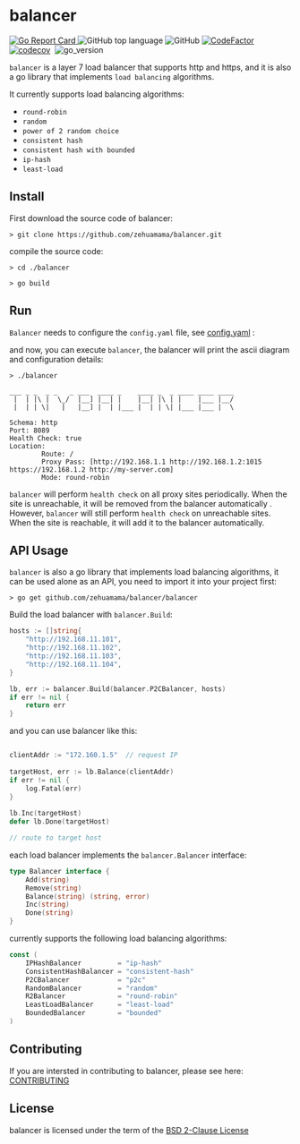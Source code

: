 # balancer

[![Go Report Card](https://goreportcard.com/badge/github.com/zehuamama/balancer)&nbsp;](https://goreportcard.com/report/github.com/zehuamama/balancer)![GitHub top language](https://img.shields.io/github/languages/top/zehuamama/balancer)&nbsp;![GitHub](https://img.shields.io/github/license/zehuamama/balancer)&nbsp;[![CodeFactor](https://www.codefactor.io/repository/github/zehuamama/balancer/badge)](https://www.codefactor.io/repository/github/zehuamama/balancer)&nbsp;[![codecov](https://codecov.io/gh/zehuamama/balancer/branch/main/graph/badge.svg)](https://codecov.io/gh/zehuamama/balancer)&nbsp; ![go_version](https://img.shields.io/badge/go%20version-1.17-yellow)

`balancer` is a layer 7 load balancer that supports http and https, and it is also a go library that implements `load balancing` algorithms.

It currently supports load balancing algorithms: 
* `round-robin`
* `random`
* `power of 2 random choice`
* `consistent hash`
* `consistent hash with bounded`
* `ip-hash`
* `least-load`

## Install
First download the source code of balancer:
```shell
> git clone https://github.com/zehuamama/balancer.git
```
compile the source code:
```shell
> cd ./balancer

> go build
```

## Run
`Balancer` needs to configure the `config.yaml` file, see [config.yaml](https://github.com/zehuamama/balancer/blob/main/config.yaml) :

and now, you can execute `balancer`, the balancer will print the ascii diagram and configuration details:
```shell
> ./balancer

___ _ _  _ _   _ ___  ____ _    ____ _  _ ____ ____ ____ 
 |  | |\ |  \_/  |__] |__| |    |__| |\ | |    |___ |__/ 
 |  | | \|   |   |__] |  | |___ |  | | \| |___ |___ |  \                                        

Schema: http
Port: 8089
Health Check: true
Location:
        Route: /
        Proxy Pass: [http://192.168.1.1 http://192.168.1.2:1015 https://192.168.1.2 http://my-server.com]
        Mode: round-robin

```
`balancer` will perform `health check` on all proxy sites periodically. When the site is unreachable, it will be removed from the balancer automatically . However, `balancer` will still perform `health check` on unreachable sites. When the site is reachable, it will add it to the balancer automatically.

## API Usage
`balancer` is also a go library that implements load balancing algorithms, it can be used alone as an API, you need to import it into your project first:
```shell
> go get github.com/zehuamama/balancer/balancer
```

Build the load balancer with `balancer.Build`:
```go
hosts := []string{
	"http://192.168.11.101",
	"http://192.168.11.102",
	"http://192.168.11.103",
	"http://192.168.11.104",
}

lb, err := balancer.Build(balancer.P2CBalancer, hosts)
if err != nil {
	return err
}
```
and you can use balancer like this:
```go

clientAddr := "172.160.1.5"  // request IP
	
targetHost, err := lb.Balance(clientAddr) 
if err != nil {
	log.Fatal(err)
}
	
lb.Inc(targetHost)
defer lb.Done(targetHost)

// route to target host
```
each load balancer implements the `balancer.Balancer` interface:
```go
type Balancer interface {
	Add(string)
	Remove(string)
	Balance(string) (string, error)
	Inc(string)
	Done(string)
}
```
currently supports the following load balancing algorithms:
```go
const (
	IPHashBalancer         = "ip-hash"
	ConsistentHashBalancer = "consistent-hash"
	P2CBalancer            = "p2c"
	RandomBalancer         = "random"
	R2Balancer             = "round-robin"
	LeastLoadBalancer      = "least-load"
	BoundedBalancer        = "bounded"
)
```


## Contributing

If you are intersted in contributing to balancer, please see here: [CONTRIBUTING](https://github.com/zehuamama/balancer/blob/main/CONTRIBUTING.md)

## License

balancer is licensed under the term of the [BSD 2-Clause License](https://github.com/zehuamama/balancer/blob/main/LICENSE)
